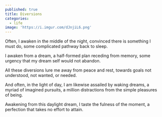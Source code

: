```yaml
---
published: true
title: Diversions
categories:
  - life
image: 'https://i.imgur.com/dJnjiL6.png'
---
```

Often, I awaken
in the middle of the night,
convinced there is something 
I must do,
some complicated pathway
back to sleep.

I awaken from a dream,
a half-formed plan
receding from memory,
some urgency
that my dream self
would not abandon.

All these diversions
lure me away 
from peace and rest,
towards goals 
not understood,
not wanted, 
or needed.

And often,
in the light of day,
I am likewise assailed 
by waking dreams,
a myriad of imagined pursuits,
a million distractions 
from the simple pleasures 
of being.

Awakening 
from this daylight dream,
I taste the fulness 
of the moment,
a perfection
that takes no effort 
to attain.
